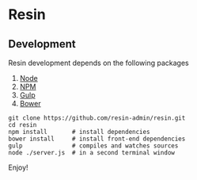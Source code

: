 # Resin

## Development

Resin development depends on the following packages

1. [Node](http://nodejs.org/)
1. [NPM](https://www.npmjs.org/)
1. [Gulp](http://gulpjs.com/)
1. [Bower](http://bower.io/)


```
git clone https://github.com/resin-admin/resin.git
cd resin
npm install       # install dependencies
bower install     # install front-end dependencies
gulp              # compiles and watches sources
node ./server.js  # in a second terminal window
```


Enjoy!
